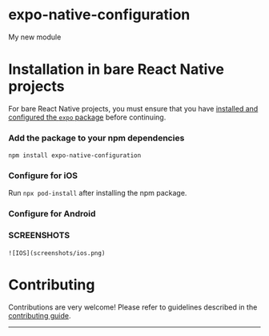 # expo-native-configuration

My new module

# Installation in bare React Native projects

For bare React Native projects, you must ensure that you have [installed and configured the `expo` package](https://docs.expo.dev/bare/installing-expo-modules/) before continuing.

### Add the package to your npm dependencies

```
npm install expo-native-configuration
```

### Configure for iOS

Run `npx pod-install` after installing the npm package.

### Configure for Android

### SCREENSHOTS

    ![IOS](screenshots/ios.png)

# Contributing

Contributions are very welcome! Please refer to guidelines described in the [contributing guide](https://github.com/expo/expo#contributing).
****